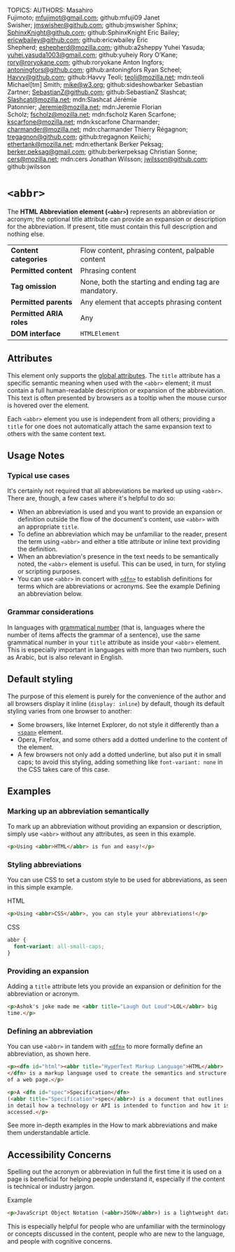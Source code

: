 TOPICS: <abbr>
AUTHORS: Masahiro Fujimoto; mfujimot@gmail.com; github:mfuji09
         Janet Swisher; jmswisher@github.com; github:jmswisher
         Sphinx; SphinxKnight@github.com; github:SphinxKnight
         Eric Bailey; ericwbailey@github.com; github:ericwbailey
         Eric Shepherd; eshepherd@mozilla.com; github:a2sheppy
         Yuhei Yasuda; yuhei.yasuda1003@gmail.com; github:yuheiy
         Rory O’Kane; rory@roryokane.com; github:roryokane
         Anton Ingfors; antoningfors@github.com; github:antoningfors
         Ryan Scheel; Havvy@github.com; github:Havvy
         Teoli; teoli@mozilla.net; mdn:teoli
         Michael[tm] Smith; mike@w3.org; github:sideshowbarker
         Sebastian Zartner; SebastianZ@github.com; github:SebastianZ
         Slashcat; Slashcat@mozilla.net; mdn:Slashcat
         Jérémie Patonnier; Jeremie@mozilla.net; mdn:Jeremie
         Florian Scholz; fscholz@mozilla.net; mdn:fscholz
         Karen Scarfone; kscarfone@mozilla.net; mdn:kscarfone
         Charmander; charmander@mozilla.net; mdn:charmander
         Thierry Régagnon; tregagnon@github.com; github:tregagnon
         Keiichi; ethertank@mozilla.net; mdn:ethertank
         Berker Peksag; berker.peksag@gmail.com; github:berkerpeksag
         Christian Sonne; cers@mozilla.net; mdn:cers
         Jonathan Wilsson; jwilsson@github.com; github:jwilsson

# `<abbr>`

The **HTML Abbreviation element (`<abbr>`)** represents an abbreviation or acronym; the optional
title attribute can provide an expansion or description for the abbreviation. If present, title must
contain this full description and nothing else.

|  |  |
| :-- | :-- |
| **Content categories** | Flow content, phrasing content, palpable content |
| **Permitted content** | Phrasing content |
| **Tag omission** | None, both the starting and ending tag are mandatory. |
| **Permitted parents** | Any element that accepts phrasing content |
| **Permitted ARIA roles** | Any |
| **DOM interface** | `HTMLElement` |

## Attributes

This element only supports the [global attributes](https://wiki.developer.mozilla.org/en-US/docs/HTML/Global_attributes).
The `title` attribute has a specific semantic
meaning when used with the `<abbr>` element; it must contain a full human-readable description or
expansion of the abbreviation. This text is often presented by browsers as a tooltip when the mouse
cursor is hovered over the element.

Each `<abbr>` element you use is independent from all others; providing a `title` for one does not
automatically attach the same expansion text to others with the same content text.

## Usage Notes

### Typical use cases

It's certainly not required that all abbreviations be marked up using `<abbr>`. There are, though,
a few cases where it's helpful to do so:

- When an abbreviation is used and you want to provide an expansion or definition outside the flow
of the document's content, use `<abbr>` with an appropriate `title`.
- To define an abbreviation which may be unfamiliar to the reader, present the term using `<abbr>`
and either a title attribute or inline text providing the definition.
- When an abbreviation's presence in the text needs to be semantically noted, the `<abbr>` element
is useful. This can be used, in turn, for styling or scripting purposes.
- You can use `<abbr>` in concert with [`<dfn>`](/en/webfrontend/<dfn>) to establish definitions
for terms which are abbreviations or acronyms. See the example Defining an abbreviation below.

### Grammar considerations

In languages with [grammatical number](https://en.wikipedia.org/wiki/grammatical%20number)
(that is, languages where the number of items affects
the grammar of a sentence), use the same grammatical number in your `title` attribute as inside your
`<abbr>` element. This is especially important in languages with more than two numbers, such as Arabic,
but is also relevant in English.

## Default styling

The purpose of this element is purely for the convenience of the author and all browsers display it
inline (`display: inline`) by default, though its default styling varies from one browser to another:

- Some browsers, like Internet Explorer, do not style it differently than a [`<span>`](/en/webfrontend/<span>)
element.
- Opera, Firefox, and some others add a dotted underline to the content of the element.
- A few browsers not only add a dotted underline, but also put it in small caps; to avoid this styling,
adding something like `font-variant: none` in the CSS takes care of this case.

## Examples

### Marking up an abbreviation semantically

To mark up an abbreviation without providing an expansion or description, simply use `<abbr>`
without any attributes, as seen in this example.

```html
<p>Using <abbr>HTML</abbr> is fun and easy!</p>
```

### Styling abbreviations

You can use CSS to set a custom style to be used for abbreviations, as seen in this simple example.

HTML

```html
<p>Using <abbr>CSS</abbr>, you can style your abbreviations!</p>
```

CSS

```css
abbr {
  font-variant: all-small-caps;
}
```

### Providing an expansion

Adding a `title` attribute lets you provide an expansion or
definition for the abbreviation or acronym.

```html
<p>Ashok's joke made me <abbr title="Laugh Out Loud">LOL</abbr> big
time.</p>
```

### Defining an abbreviation

You can use `<abbr>` in tandem with [`<dfn>`](/en/webfrontend/<dfn>) to more formally define an abbreviation,
as shown here.

```html
<p><dfn id="html"><abbr title="HyperText Markup Language">HTML</abbr>
</dfn> is a markup language used to create the semantics and structure
of a web page.</p>

<p>A <dfn id="spec">Specification</dfn>
(<abbr title="Specification">spec</abbr>) is a document that outlines
in detail how a technology or API is intended to function and how it is
accessed.</p>
```

See more in-depth examples in the How to mark abbreviations and make them understandable article.

## Accessibility Concerns

Spelling out the acronym or abbreviation in full the first time it is used on a page is beneficial
for helping people understand it, especially if the content is technical or industry jargon.

Example

```html
<p>JavaScript Object Notation (<abbr>JSON</abbr>) is a lightweight data-interchange format.</p>
```

This is especially helpful for people who are unfamiliar with the terminology or concepts discussed
in the content, people who are new to the language, and people with cognitive concerns.
